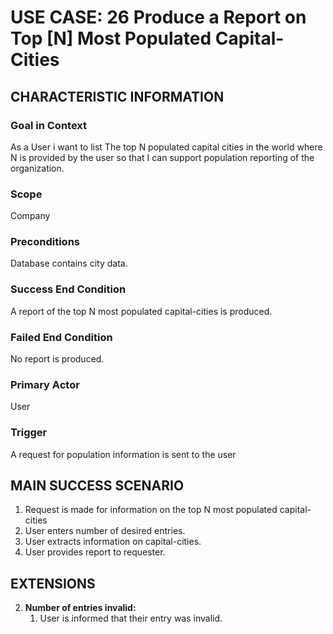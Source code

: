 # USE CASE: 26 Produce a Report on Top [N] Most Populated Capital-Cities

## CHARACTERISTIC INFORMATION

### Goal in Context

As a User i want to list The top N populated capital cities in the world where N is provided by the user so that I can support population reporting of the organization.

### Scope

Company

### Preconditions

Database contains city data.

### Success End Condition

A report of the top N most populated capital-cities is produced.

### Failed End Condition

No report is produced.

### Primary Actor

User

### Trigger

A request for population information is sent to the user

## MAIN SUCCESS SCENARIO

1. Request is made for information on the top N most populated capital-cities
2. User enters number of desired entries.
3. User extracts information on capital-cities.
4. User provides report to requester.

## EXTENSIONS

2. **Number of entries invalid:**
    1. User is informed that their entry was invalid.